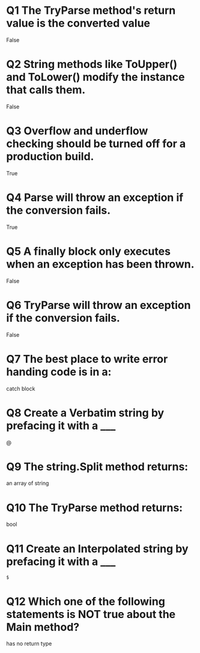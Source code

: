 # Q1 The TryParse method's return value is the converted value
False

# Q2 String methods like ToUpper() and ToLower() modify the instance that calls them.
False

# Q3 Overflow and underflow checking should be turned off for a production build.
True

# Q4 Parse will throw an exception if the conversion fails.
True

# Q5 A finally block only executes when an exception has been thrown.
False

# Q6 TryParse will throw an exception if the conversion fails.
False

# Q7 The best place to write error handing code is in a:
catch block

# Q8 Create a Verbatim string by prefacing it with a ___
@

# Q9 The string.Split method returns:
an array of string

# Q10 The TryParse method returns:
bool

# Q11 Create an Interpolated string by prefacing it with a ___
`$`

# Q12 Which one of the following statements is NOT true about the Main method?
has no return type

